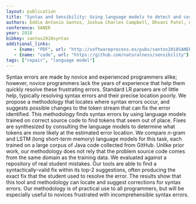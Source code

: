 ```yaml
---
layout: publication
title: "Syntax and Sensibility: Using language models to detect and correct syntax errors"
authors: Eddie Antonio Santos, Joshua Charles Campbell, Dhvani Patel, Abram Hindle, José Nelson Amaral
conference: SANER
year: 2018
bibkey: santos2018syntax
additional_links:
   - {name: "PDF", url: "http://softwareprocess.es/pubs/santos2018SANER-syntax.pdf"}
   - {name: "code", url: "https://github.com/naturalness/sensibility"}
tags: ["repair", "language model"]
---
```

Syntax errors are made by novice and experienced programmers alike; however, novice programmers lack the years of experience that help them quickly resolve these frustrating errors. Standard LR parsers are of little help, typically resolving syntax errors and their precise location poorly. We propose a methodology that locates where syntax errors occur, and suggests possible changes to the token stream that can fix the error identified. This methodology finds syntax errors by using language models trained on correct source code to find tokens that seem out of place. Fixes are synthesized by consulting the language models to determine what tokens are more likely at the estimated error location. We compare *n*-gram and LSTM (long short-term memory) language models for this task, each trained on a large corpus of Java code collected from GitHub. Unlike prior work, our methodology does not rely that the problem source code comes from the same domain as the training data. We evaluated against a repository of real student mistakes. Our tools are able to find a syntactically-valid fix within its top-2 suggestions, often producing the exact fix that the student used to resolve the error. The results show that this tool and methodology can locate and suggest corrections for syntax errors. Our methodology is of practical use to all programmers, but will be especially useful to novices frustrated with incomprehensible syntax errors.

